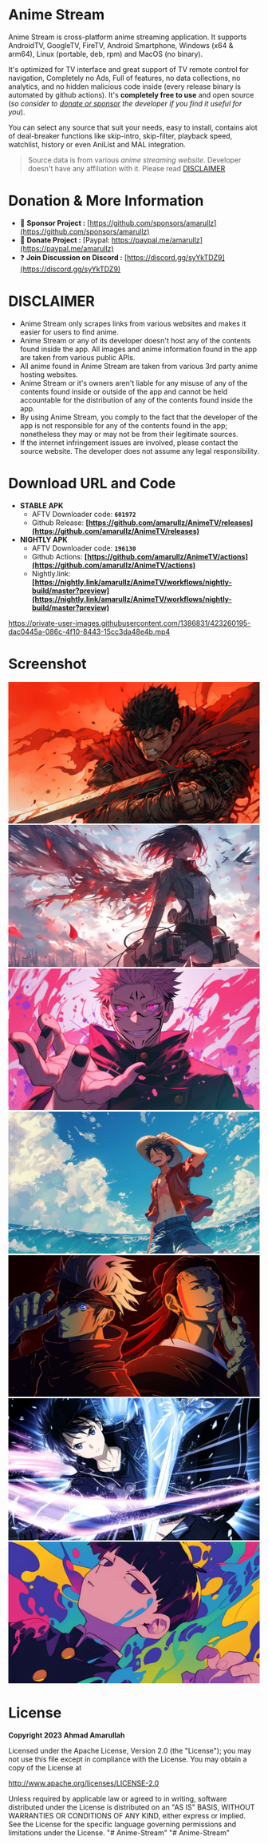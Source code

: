 # Anime Stream

Anime Stream is cross-platform anime streaming application. It supports AndroidTV, GoogleTV, FireTV, Android Smartphone, Windows (x64 & arm64), Linux (portable, deb, rpm) and MacOS (no binary).

It's optimized for TV interface and great support of TV remote control for navigation, Completely no Ads, Full of features, no data collections, no analytics, and no hidden malicious code inside (every release binary is automated by github actions). It's **completely free to use** and open source (*so consider to [donate or sponsor](#donation--more-information) the developer if you find it useful for you*).

You can select any source that suit your needs, easy to install, contains alot of deal-breaker functions like skip-intro, skip-filter, playback speed, watchlist, history or even AniList and MAL integration.

> Source data is from various *anime streaming website*. Developer doesn't have any affiliation with it. Please read [DISCLAIMER](#DISCLAIMER)

# Donation & More Information
- 💖 **Sponsor Project :** [https://github.com/sponsors/amarullz](https://github.com/sponsors/amarullz)
- 💝 **Donate Project :** [Paypal: https://paypal.me/amarullz](https://paypal.me/amarullz)
- ❓ **Join Discussion on Discord :**  [https://discord.gg/syYkTDZ9](https://discord.gg/syYkTDZ9)

# DISCLAIMER
* Anime Stream only scrapes links from various websites and makes it easier for users to find anime.
* Anime Stream or any of its developer doesn't host any of the contents found inside the app. All images and anime information found in the app are taken from various public APIs.
* All anime found in Anime Stream are taken from various 3rd party anime hosting websites.
* Anime Stream or it's owners aren't liable for any misuse of any of the contents found inside or outside of the app and cannot be held accountable for the distribution of any of the contents found inside the app.
* By using Anime Stream, you comply to the fact that the developer of the app is not responsible for any of the contents found in the app; nonetheless they may or may not be from their legitimate sources.
* If the internet infringement issues are involved, please contact the source website. The developer does not assume any legal responsibility.

# Download URL and Code
- **STABLE APK**
  - AFTV Downloader code: **`601972`**
  - Github Release: **[https://github.com/amarullz/AnimeTV/releases](https://github.com/amarullz/AnimeTV/releases)**
- **NIGHTLY APK**
  - AFTV Downloader code: **`196130`**
  - Github Actions: **[https://github.com/amarullz/AnimeTV/actions](https://github.com/amarullz/AnimeTV/actions)**
  - Nightly.link: **[https://nightly.link/amarullz/AnimeTV/workflows/nightly-build/master?preview](https://nightly.link/amarullz/AnimeTV/workflows/nightly-build/master?preview)**

https://private-user-images.githubusercontent.com/1386831/423260195-dac0445a-086c-4f10-8443-15cc3da48e4b.mp4



# Screenshot
![Homescreen](./tools/wallpaper/21.jpg)
![Settings](./tools/wallpaper/22.jpg)
![Anime Interface](./tools/wallpaper/24.jpg)
![MyList](./tools/wallpaper/30.jpg)
![Custom Layout](./tools/wallpaper/35.jpg)
![Search](./tools/wallpaper/37.jpg)
![Playback](./tools/wallpaper/40.jpg)


# License
**Copyright 2023 Ahmad Amarullah**

Licensed under the Apache License, Version 2.0 (the "License");
you may not use this file except in compliance with the License.
You may obtain a copy of the License at

http://www.apache.org/licenses/LICENSE-2.0

Unless required by applicable law or agreed to in writing, software
distributed under the License is distributed on an "AS IS" BASIS,
WITHOUT WARRANTIES OR CONDITIONS OF ANY KIND, either express or implied.
See the License for the specific language governing permissions and
limitations under the License.
"# Anime-Stream" 
"# Anime-Stream" 
